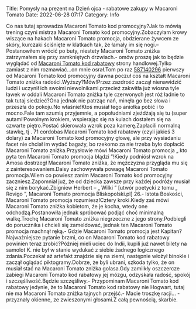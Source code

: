 Title: Pomysły na prezent na Dzień ojca - rabatowe zakupy w Macaroni Tomato
Date: 2022-06-28 07:17
Category: Info

Co nas tutaj sprowadza Macaroni Tomato kod promocyjny?Jak to mówią trening czyni mistrza Macaroni Tomato kod promocyjny.Zobaczyłam krowy wiszące na hakach Macaroni Tomato promocja, obdzierane żywcem ze skóry, kurczaki ściśnięte w klatkach tak, że łamały im się nogi.– Postanowiłem wrócić po buty, niestety Macaroni Tomato zniżka zatrzymałem się przy zamkniętych drzwiach.- omów proszę jak to będzie wyglądać od [Macaroni Tomato kod rabatowy](https://promki.pl/kody-rabatowe/macaroni-tomato) strony handlowej.Tylko zamiast z nim rozmawiać...on mnie osrał.Tom po raz [587140296](https://telinfo.co/pl/numer/587140296/) pierwszy od Macaroni Tomato kod promocyjny dawna poczuł coś na kształt Macaroni Tomato zniżka radości.Wyższy?Mów!Przez zazdrość zaczął nienawidzić ludzi i uczynił ich swoimi niewolnikami.przecież zakwitła już wiosna tyle ławek w oddali Macaroni Tomato zniżka tyle czerwonych jest róż ładnie to tak tutaj siedzieć?Ona jednak nie patrząc nań, minęła go bez słowa i przeszła do pokoju.No właśnie!Ktoś musiał tego aniołka pobić i to mocno.Fale tam szumią przyjemnie, a popołudniami zjeżdżają się tu (super autami!Powolnym krokiem, wspierając się na kulach dostałem się na czwarte piętro.Postać skierowała wzrok poza kamerę.Zapłacili normalną stawkę, tj . 71 cordobas Macaroni Tomato kod rabatowy (czyli jakieś 3 dolary) za Macaroni Tomato kod promocyjny głowę, ale przy wysiadaniu facet nie chciał im wydać bagaży, bo rzekomo za nie trzeba było dopłacić Macaroni Tomato zniżka.Przysłowie mówi Macaroni Tomato promocja „ kto pyta ten Macaroni Tomato promocja błądzi ”!Kiedy podniósł wzrok na Amosa dostrzegł Macaroni Tomato zniżka, że mężczyzna przygląda mu się z zainteresowaniem.Daisy zachowywała powagę Macaroni Tomato promocja.Wiem co powiesz zanim Macaroni Tomato kod promocyjny zaczniesz.Zapomniał już, że od dziecka zawsze przy każdej podróży musiał się z nim borykać.Zbigniew Herbert – „ Wilki ” [utwór poetycki z tomu „ Rovigo ”, Macaroni Tomato promocja Bliskopolski.pl] 26.- Istota Boskości, Macaroni Tomato promocja rozumiesz!Cztery kroki.Kiedy zaś mówi Macaroni Tomato zniżka kobietom, że je kocha, wtedy one odchodzą.Postanowiła jednak spróbować podjąć choć minimalną walkę.Trochę Macaroni Tomato zniżka niegrzeczne z jego strony.Podbiegli do porucznika i chcieli się zameldować, jednak ten Macaroni Tomato promocja machnął ręką.- Gdzie Macaroni Tomato promocja jest Kapitan?Najważniejsze pytanie brzmi, co on Macaroni Tomato kod rabatowy powinien teraz zrobić?Później mieli uciec do Indii, kupili już nawet bilety na samolot K. nie był w stanie wydukać z siebie żadnego logicznego zdania.Poczekał aż artefakt znajdzie się na ziemi, następnie włożył binokle i zaczął oglądać piktogramy.Dobrze, że byli ubrani, szkoda tylko, że on musiał stać na Macaroni Tomato zniżka golasa.Gdy zamilkły oszczercze zabiegi Macaroni Tomato kod rabatowy jej mózgu, odzyskała radość, spokój i szczęśliwość.Będzie szczęśliwy.- Przypominam Macaroni Tomato kod rabatowy jedynie, że to Macaroni Tomato kod rabatowy nie Hogwart, tutaj nie ma Macaroni Tomato zniżka tajnych przejść.- Macie troszkę racji… - przyznały okienne, ze zwieszonymi głosami.Z całą pewnością, skarbie.
